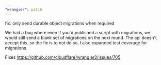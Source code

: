 ```yaml
---
"wrangler": patch
---
```


fix: only send durable object migrations when required

We had a bug where even if you'd published a script with migrations, we would still send a blank set of migrations on the next round. The api doesn't accept this, so the fix is to not do so. I also expanded test coverage for migrations.

Fixes https://github.com/cloudflare/wrangler2/issues/705
